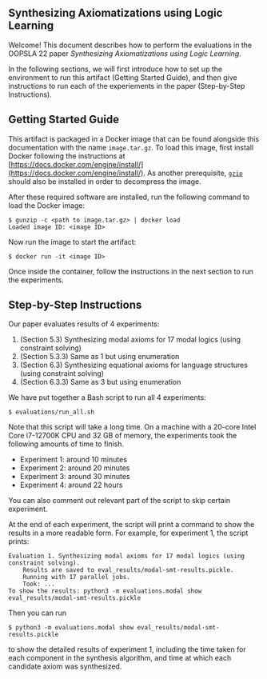 Synthesizing Axiomatizations using Logic Learning
---

Welcome! This document describes how to perform the evaluations in the OOPSLA 22 paper
*Synthesizing Axiomatizations using Logic Learning*.

In the following sections, we will first introduce how to set up the environment to
run this artifact (Getting Started Guide), and then give instructions to run each
of the experiements in the paper (Step-by-Step Instructions).


## Getting Started Guide

This artifact is packaged in a Docker image that can be found alongside this documentation with the name `image.tar.gz`.
To load this image, first install Docker following the instructions at [https://docs.docker.com/engine/install/](https://docs.docker.com/engine/install/).
As another prerequisite, [`gzip`](https://www.gnu.org/software/gzip/) should also be installed in order to decompress the image.

After these required software are installed, run the following command to load the Docker image:
```
$ gunzip -c <path to image.tar.gz> | docker load
Loaded image ID: <image ID>
```

Now run the image to start the artifact:
```
$ docker run -it <image ID>
```

Once inside the container, follow the instructions in the next section to run the experiments.

## Step-by-Step Instructions

Our paper evaluates results of 4 experiments:
1. (Section 5.3) Synthesizing modal axioms for 17 modal logics (using constraint solving)
2. (Section 5.3.3) Same as 1 but using enumeration
3. (Section 6.3) Synthesizing equational axioms for language structures (using constraint solving)
4. (Section 6.3.3) Same as 3 but using enumeration

We have put together a Bash script to run all 4 experiments:
```
$ evaluations/run_all.sh
```

Note that this script will take a long time.
On a machine with a 20-core Intel Core i7-12700K CPU and 32 GB of memory,
the experiments took the following amounts of time to finish.
- Experiment 1: around 10 minutes
- Experiment 2: around 20 minutes
- Experiment 3: around 30 minutes
- Experiment 4: around 22 hours

You can also comment out relevant part of the script to skip certain experiment.

At the end of each experiment, the script will print a command to show the results in a more readable form.
For example, for experiment 1, the script prints:
```
Evaluation 1. Synthesizing modal axioms for 17 modal logics (using constraint solving).
    Results are saved to eval_results/modal-smt-results.pickle.
    Running with 17 parallel jobs.
    Took: ...
To show the results: python3 -m evaluations.modal show eval_results/modal-smt-results.pickle
```
Then you can run
```
$ python3 -m evaluations.modal show eval_results/modal-smt-results.pickle
```
to show the detailed results of experiment 1, including the time taken for each component in the synthesis algorithm,
and time at which each candidate axiom was synthesized.
